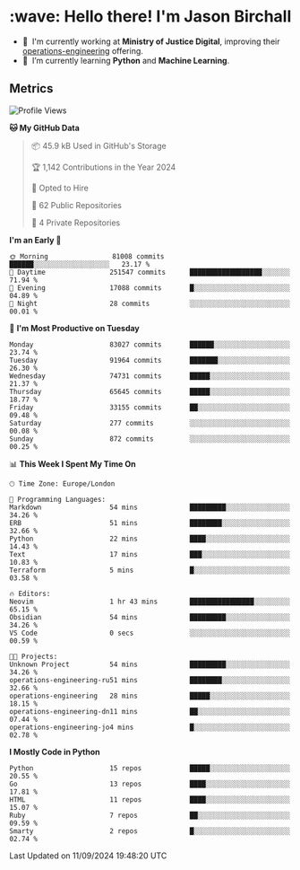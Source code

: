 <h1 align="left" id="jason-title">:wave: Hello there! I'm Jason Birchall</h1>

- :office: &nbsp;I'm currently working at **Ministry of Justice Digital**, improving their [operations-engineering](https://github.com/ministryofjustice/operations-engineering) offering.
- :seedling: &nbsp;I’m currently learning **Python** and **Machine Learning**.

<h2>Metrics</h2>

<!--START_SECTION:waka-->
![Profile Views](http://img.shields.io/badge/Profile%20Views-20-blue)

**🐱 My GitHub Data** 

> 📦 45.9 kB Used in GitHub's Storage 
 > 
> 🏆 1,142 Contributions in the Year 2024
 > 
> 💼 Opted to Hire
 > 
> 📜 62 Public Repositories 
 > 
> 🔑 4 Private Repositories 
 > 
**I'm an Early 🐤** 

```text
🌞 Morning                81008 commits       ██████░░░░░░░░░░░░░░░░░░░   23.17 % 
🌆 Daytime                251547 commits      ██████████████████░░░░░░░   71.94 % 
🌃 Evening                17088 commits       █░░░░░░░░░░░░░░░░░░░░░░░░   04.89 % 
🌙 Night                  28 commits          ░░░░░░░░░░░░░░░░░░░░░░░░░   00.01 % 
```
📅 **I'm Most Productive on Tuesday** 

```text
Monday                   83027 commits       ██████░░░░░░░░░░░░░░░░░░░   23.74 % 
Tuesday                  91964 commits       ███████░░░░░░░░░░░░░░░░░░   26.30 % 
Wednesday                74731 commits       █████░░░░░░░░░░░░░░░░░░░░   21.37 % 
Thursday                 65645 commits       █████░░░░░░░░░░░░░░░░░░░░   18.77 % 
Friday                   33155 commits       ██░░░░░░░░░░░░░░░░░░░░░░░   09.48 % 
Saturday                 277 commits         ░░░░░░░░░░░░░░░░░░░░░░░░░   00.08 % 
Sunday                   872 commits         ░░░░░░░░░░░░░░░░░░░░░░░░░   00.25 % 
```


📊 **This Week I Spent My Time On** 

```text
🕑︎ Time Zone: Europe/London

💬 Programming Languages: 
Markdown                 54 mins             █████████░░░░░░░░░░░░░░░░   34.26 % 
ERB                      51 mins             ████████░░░░░░░░░░░░░░░░░   32.66 % 
Python                   22 mins             ████░░░░░░░░░░░░░░░░░░░░░   14.43 % 
Text                     17 mins             ███░░░░░░░░░░░░░░░░░░░░░░   10.83 % 
Terraform                5 mins              █░░░░░░░░░░░░░░░░░░░░░░░░   03.58 % 

🔥 Editors: 
Neovim                   1 hr 43 mins        ████████████████░░░░░░░░░   65.15 % 
Obsidian                 54 mins             █████████░░░░░░░░░░░░░░░░   34.26 % 
VS Code                  0 secs              ░░░░░░░░░░░░░░░░░░░░░░░░░   00.59 % 

🐱‍💻 Projects: 
Unknown Project          54 mins             █████████░░░░░░░░░░░░░░░░   34.26 % 
operations-engineering-ru51 mins             ████████░░░░░░░░░░░░░░░░░   32.66 % 
operations-engineering   28 mins             █████░░░░░░░░░░░░░░░░░░░░   18.15 % 
operations-engineering-dn11 mins             ██░░░░░░░░░░░░░░░░░░░░░░░   07.44 % 
operations-engineering-jo4 mins              █░░░░░░░░░░░░░░░░░░░░░░░░   02.78 % 
```

**I Mostly Code in Python** 

```text
Python                   15 repos            █████░░░░░░░░░░░░░░░░░░░░   20.55 % 
Go                       13 repos            ████░░░░░░░░░░░░░░░░░░░░░   17.81 % 
HTML                     11 repos            ████░░░░░░░░░░░░░░░░░░░░░   15.07 % 
Ruby                     7 repos             ██░░░░░░░░░░░░░░░░░░░░░░░   09.59 % 
Smarty                   2 repos             █░░░░░░░░░░░░░░░░░░░░░░░░   02.74 % 
```




 Last Updated on 11/09/2024 19:48:20 UTC
<!--END_SECTION:waka-->

<!-- links -->

[issues page]: https://github.com/jasonBirchall/jasonBirchall/issues "jasonBirchall/issues"
